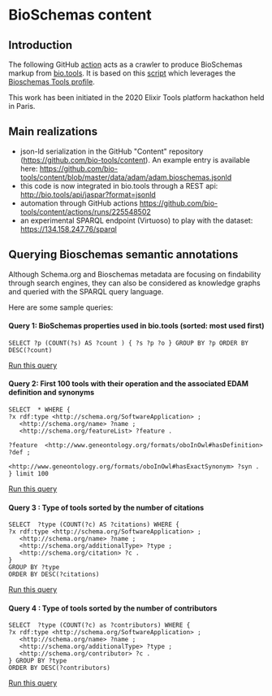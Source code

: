 # BioSchemas content

## Introduction
The following GitHub [action](https://github.com/bio-tools/content/actions/runs/225548502/workflow) acts as a crawler to produce BioSchemas markup from [bio.tools](https://bio.tools). It is based on this [script](https://github.com/bio-tools/content/blob/master/scripts/bioschemas/biotools_to_bioschemas.py) which leverages  the [Bioschemas Tools profile](https://bioschemas.org/profiles/Tool/0.4-DRAFT-2019_07_19). 

This work has been initiated in the 2020 Elixir Tools platform hackathon held in Paris. 

## Main realizations
- json-ld serialization in the GitHub "Content" repository (https://github.com/bio-tools/content). An example entry is available here: https://github.com/bio-tools/content/blob/master/data/adam/adam.bioschemas.jsonld
- this code is now integrated in bio.tools through a REST api: http://bio.tools/api/jaspar?format=jsonld
- automation through GitHub actions https://github.com/bio-tools/content/actions/runs/225548502 
- an experimental SPARQL endpoint (Virtuoso) to play with the dataset: https://134.158.247.76/sparql 

## Querying Bioschemas semantic annotations
Although Schema.org and Bioschemas metadata are focusing on findability through search engines, they can also be considered as knowledge graphs and queried with the SPARQL query language. 

Here are some sample queries: 
#### Query 1: BioSchemas properties used in bio.tools (sorted: most used first)
```
SELECT ?p (COUNT(?s) AS ?count ) { ?s ?p ?o } GROUP BY ?p ORDER BY DESC(?count)
```
[Run this query](https://134.158.247.76/sparql?default-graph-uri=&query=SELECT+%3Fp+%28COUNT%28%3Fs%29+AS+%3Fcount+%29+%7B+%3Fs+%3Fp+%3Fo+%7D+GROUP+BY+%3Fp+ORDER+BY+DESC%28%3Fcount%29&format=text%2Fhtml&timeout=0&debug=on&run=+Run+Query+)

#### Query 2: First 100 tools with their operation and the associated EDAM definition and synonyms
```
SELECT  * WHERE {
?x rdf:type <http://schema.org/SoftwareApplication> ;
   <http://schema.org/name> ?name ; 
   <http://schema.org/featureList> ?feature .

?feature  <http://www.geneontology.org/formats/oboInOwl#hasDefinition> ?def ; 
         <http://www.geneontology.org/formats/oboInOwl#hasExactSynonym> ?syn .
} limit 100
```
[Run this query](https://134.158.247.76/sparql?default-graph-uri=&query=SELECT++*+WHERE+%7B%0D%0A%3Fx+rdf%3Atype+%3Chttp%3A%2F%2Fschema.org%2FSoftwareApplication%3E+%3B%0D%0A+++%3Chttp%3A%2F%2Fschema.org%2Fname%3E+%3Fname+%3B+%0D%0A+++%3Chttp%3A%2F%2Fschema.org%2FfeatureList%3E+%3Ffeature+.%0D%0A%0D%0A%3Ffeature++%3Chttp%3A%2F%2Fwww.geneontology.org%2Fformats%2FoboInOwl%23hasDefinition%3E+%3Fdef+%3B+%0D%0A+++++++++%3Chttp%3A%2F%2Fwww.geneontology.org%2Fformats%2FoboInOwl%23hasExactSynonym%3E+%3Fsyn+.%0D%0A%7D+limit+100&format=text%2Fhtml&timeout=0&debug=on&run=+Run+Query+)

#### Query 3 : Type of tools sorted by the number of citations
```
SELECT  ?type (COUNT(?c) AS ?citations) WHERE {
?x rdf:type <http://schema.org/SoftwareApplication> ;
   <http://schema.org/name> ?name ; 
   <http://schema.org/additionalType> ?type ;
   <http://schema.org/citation> ?c .
} 
GROUP BY ?type
ORDER BY DESC(?citations)
```
[Run this query](https://134.158.247.76/sparql?default-graph-uri=&query=SELECT++%3Ftype+%28COUNT%28%3Fc%29+AS+%3Fcitations%29+WHERE+%7B%0D%0A%3Fx+rdf%3Atype+%3Chttp%3A%2F%2Fschema.org%2FSoftwareApplication%3E+%3B%0D%0A+++%3Chttp%3A%2F%2Fschema.org%2Fname%3E+%3Fname+%3B+%0D%0A+++%3Chttp%3A%2F%2Fschema.org%2FadditionalType%3E+%3Ftype+%3B%0D%0A+++%3Chttp%3A%2F%2Fschema.org%2Fcitation%3E+%3Fc+.%0D%0A%7D+%0D%0AGROUP+BY+%3Ftype%0D%0AORDER+BY+DESC%28%3Fcitations%29&format=text%2Fhtml&timeout=0&debug=on&run=+Run+Query+)

#### Query 4 : Type of tools sorted by the number of contributors
```
SELECT  ?type (COUNT(?c) as ?contributors) WHERE {
?x rdf:type <http://schema.org/SoftwareApplication> ;
   <http://schema.org/name> ?name ; 
   <http://schema.org/additionalType> ?type ;
   <http://schema.org/contributor> ?c .
} GROUP BY ?type
ORDER BY DESC(?contributors)
```
[Run this query](https://134.158.247.76/sparql?default-graph-uri=&query=SELECT++%3Ftype+%28COUNT%28%3Fc%29+as+%3Fcontributors%29+WHERE+%7B%0D%0A%3Fx+rdf%3Atype+%3Chttp%3A%2F%2Fschema.org%2FSoftwareApplication%3E+%3B%0D%0A+++%3Chttp%3A%2F%2Fschema.org%2Fname%3E+%3Fname+%3B+%0D%0A+++%3Chttp%3A%2F%2Fschema.org%2FadditionalType%3E+%3Ftype+%3B%0D%0A+++%3Chttp%3A%2F%2Fschema.org%2Fcontributor%3E+%3Fc+.%0D%0A%7D+GROUP+BY+%3Ftype%0D%0AORDER+BY+DESC%28%3Fcontributors%29&format=text%2Fhtml&timeout=0&debug=on&run=+Run+Query+)

